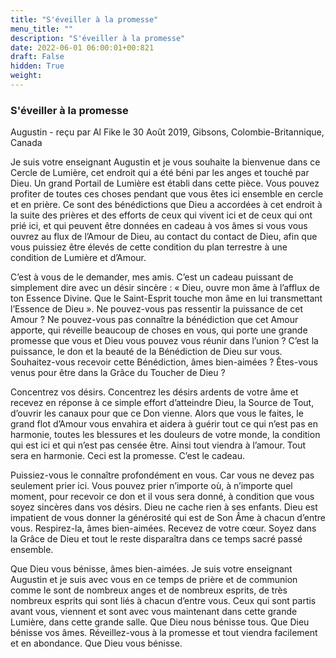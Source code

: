 ```yaml
---
title: "S'éveiller à la promesse"
menu_title: ""
description: "S'éveiller à la promesse"
date: 2022-06-01 06:00:01+00:821
draft: False
hidden: True
weight:
---
```

### S'éveiller à la promesse

Augustin - reçu par Al Fike le 30 Août 2019, Gibsons, Colombie-Britannique, Canada

Je suis votre enseignant Augustin et je vous souhaite la bienvenue dans ce Cercle de Lumière, cet endroit qui a été béni par les anges et touché par Dieu. Un grand Portail de Lumière est établi dans cette pièce. Vous pouvez profiter de toutes ces choses pendant que vous êtes ici ensemble en cercle et en prière. Ce sont des bénédictions que Dieu a accordées à cet endroit à la suite des prières et des efforts de ceux qui vivent ici et de ceux qui ont prié ici, et qui peuvent être données en cadeau à vos âmes si vous vous ouvrez au flux de l’Amour de Dieu, au contact du contact de Dieu, afin que vous puissiez être élevés de cette condition du plan terrestre à une condition de Lumière et d’Amour.

C’est à vous de le demander, mes amis. C’est un cadeau puissant de simplement dire avec un désir sincère : « Dieu, ouvre mon âme à l’afflux de ton Essence Divine. Que le Saint-Esprit touche mon âme en lui transmettant l’Essence de Dieu ». Ne pouvez-vous pas ressentir la puissance de cet Amour ? Ne pouvez-vous pas connaître la bénédiction que cet Amour apporte, qui réveille beaucoup de choses en vous, qui porte une grande promesse que vous et Dieu vous pouvez vous réunir dans l’union ? C’est la puissance, le don et la beauté de la Bénédiction de Dieu sur vous. Souhaitez-vous recevoir cette Bénédiction, âmes bien-aimées ? Êtes-vous venus pour être dans la Grâce du Toucher de Dieu ?

Concentrez vos désirs. Concentrez les désirs ardents de votre âme et recevez en réponse à ce simple effort d’atteindre Dieu, la Source de Tout, d’ouvrir les canaux pour que ce Don vienne. Alors que vous le faites, le grand flot d’Amour vous envahira et aidera à guérir tout ce qui n’est pas en harmonie, toutes les blessures et les douleurs de votre monde, la condition qui est ici et qui n’est pas censée être. Ainsi tout viendra à l’amour. Tout sera en harmonie. Ceci est la promesse. C’est le cadeau.

Puissiez-vous le connaître profondément en vous. Car vous ne devez pas seulement prier ici. Vous pouvez prier n’importe où, à n’importe quel moment, pour recevoir ce don et il vous sera donné, à condition que vous soyez sincères dans vos désirs. Dieu ne cache rien à ses enfants. Dieu est impatient de vous donner la générosité qui est de Son Âme à chacun d’entre vous. Respirez-la, âmes bien-aimées. Recevez de votre cœur. Soyez dans la Grâce de Dieu et tout le reste disparaîtra dans ce temps sacré passé ensemble.

Que Dieu vous bénisse, âmes bien-aimées. Je suis votre enseignant Augustin et je suis avec vous en ce temps de prière et de communion comme le sont de nombreux anges et de nombreux esprits, de très nombreux esprits qui sont liés à chacun d’entre vous. Ceux qui sont partis avant vous, viennent et sont avec vous maintenant dans cette grande Lumière, dans cette grande salle. Que Dieu nous bénisse tous. Que Dieu bénisse vos âmes. Réveillez-vous à la promesse et tout viendra facilement et en abondance. Que Dieu vous bénisse.



